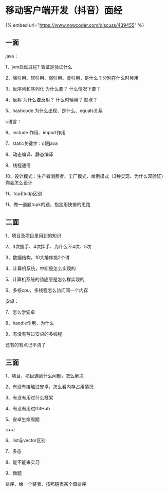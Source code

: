 # 移动客户端开发（抖音）面经

{% embed url="https://www.nowcoder.com/discuss/439455" %}



## 一面

java：

1、jvm启动过程? 验证是验证什么



2、强引用、软引用、弱引用、虚引用，是什么？分别在什么时候用



3、反序列和序列化 为什么要？ 什么情况下要？



4、反射 为什么要反射？ 什么时候用？ 缺点？



5、hashcode 为什么出现、是什么、equals关系

c语言：

6、include 作用、import作用



7、static关键字：c跟java



8、动态编译、静态编译



9、线程通信



10、设计模式：生产者消费者、工厂模式、单例模式（3种实现、为什么双验证）你会怎么设计

11、tcp和udp区别



11、做一道题topk的题，指定用快排的思路



## 二面



1、项目及项目里用到的知识

2、3次握手、4次挥手、为什么不4次、5次

3、数据结构，10大排序挑2个讲

4、计算机系统，中断是怎么实现的

5、计算机系统的锁底层是怎么样实现的

6、多核cpu，多线程怎么访问同一个内存

安卓：

7、怎么学安卓

8、handle作用，为什么

9、有没有写过安卓的多线程

还有的有点记不清了



## 三面



1、项目，项目遇到什么问题，怎么解决

2、有没有接触过安卓，怎么看内存占用情况

3、有没有用过什么框架

4、有没有用过GitHub

5、安卓生命周期

c++:

6、list与vector区别

7、多态

8、能不能来实习

9、做题

排序，给一个链表，按照链表某个值排序

